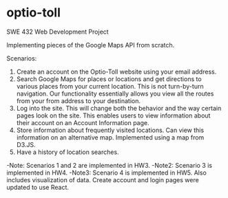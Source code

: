 # optio-toll
SWE 432 Web Development Project

Implementing pieces of the Google Maps API from scratch.

Scenarios:

1. Create an account on the Optio-Toll website using your email address.
2. Search Google Maps for places or locations and get directions to various places from your current location. This is not turn-by-turn navigation. Our functionality essentially allows you view all the routes from your from address to your destination.
3. Log into the site. This will change both the behavior and the way certain pages look on the site. This enables users to view information about their account on an Account Information page.
4. Store information about frequently visited locations. Can view this information on an alternative map. Implemented using a map from D3.JS.
5. Have a history of location searches.


-Note: Scenarios 1 and 2 are implemented in HW3.
-Note2: Scenario 3 is implemented in HW4.
-Note3: Scenario 4 is implemented in HW5. Also includes visualization of data. Create account and login pages were updated to use React.
